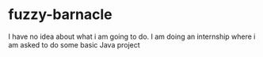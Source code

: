 # fuzzy-barnacle
I have no idea about what i am going to do. I am doing an internship where i am asked to do some basic Java project
